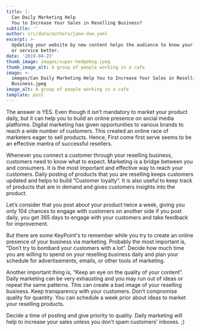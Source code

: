 ```yaml
---
title: |-
  Can Daily Marketing Help
  You to Increase Your Sales in Reselling Business?
subtitle: ''
author: src/data/authors/jane-doe.yaml
excerpt: >-
  Updating your website by new content helps the audience to know your product
  or service better.
date: '2019-04-23'
thumb_image: images/super-hedgehog.jpeg
thumb_image_alt: A group of people working in a cafe
image: >-
  images/Can Daily Marketing Help You to Increase Your Sales in Reselling
  Business.jpeg
image_alt: A group of people working in a cafe
template: post
---
```

The answer is YES. Even though it isn’t mandatory to market your product daily, but it can help you to build an online presence on social media platforms. Digital marketing has given opportunities to various brands to reach a wide number of customers. This created an online race of marketers eager to sell products. Hence, First come first serve seems to be an effective mantra of successful resellers.

Whenever you connect a customer through your reselling business, customers need to know what to expect. Marketing is a bridge between you and consumers. It is the most important and effective way to reach your customers. Daily posting of products that you are reselling keeps customers updated and helps to build “Customer loyalty”. It is also useful to keep track of products that are in demand and gives customers insights into the product.

Let’s consider that you post about your product twice a week, giving you only 104 chances to engage with customers on another side if you post daily, you get 365 days to engage with your customers and take feedback for improvement.

But there are some KeyPoint's to remember while you try to create an online presence of your business via marketing. Probably the most important is, “Don’t try to bombard your customers with a lot”. Decide how much time you are willing to spend on your reselling business daily and plan your schedule for advertisements, emails, or other tools of marketing.

Another important thing is, “Keep an eye on the quality of your content”. Daily marketing can be very exhausting and you may run out of ideas or repeat the same patterns. This can create a bad image of your reselling business. Keep transparency with your customers. Don’t compromise quality for quantity. You can schedule a week prior about ideas to market your reselling products.

Decide a time of posting and give priority to quality. Daily marketing will help to increase your sales unless you don’t spam customers’ inboxes. ;)
